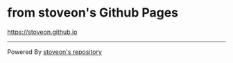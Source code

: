 # from stoveon's Github Pages

<https://stoveon.github.io>

---
Powered By [stoveon's repository](https://github.com/stoveon/stoveon.github.io)
